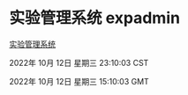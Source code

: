 # 实验管理系统 expadmin
[实验管理系统](http://27.19.33.125:56808/expadmin-782313d2-e1b1-4ea7-932e-3a55e6a1a4d0/)

2022年 10月 12日 星期三 23:10:03 CST

2022年 10月 12日 星期三 15:10:03 GMT
